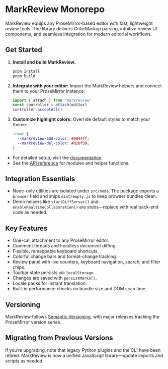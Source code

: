 # MarkReview Monorepo

MarkReview equips any ProseMirror-based editor with fast, lightweight review tools. The library delivers CriticMarkup parsing, intuitive review UI components, and seamless integration for modern editorial workflows.

## Get Started

1. **Install and build MarkReview:**

   ```bash
   pnpm install
   pnpm build
   ```

2. **Integrate with your editor:**
   Import the MarkReview helpers and connect them to your ProseMirror instance:

   ```ts
   import { attach } from 'markreview'
   const controller = attach(editor)
   controller.acceptAll()
   ```

3. **Customize highlight colors:**
   Override default styles to match your theme:

   ```css
   :root {
     --markreview-add-color: #0044ff;
     --markreview-del-color: #d20f39;
   }
   ```

* For detailed setup, visit the [documentation](docs/index.md).
* See the [API reference](docs/api/index.md) for modules and helper functions.

## Integration Essentials

* Node-only utilities are isolated under `src/node`. The package exports a `browser` field and ships `dist/empty.js` to keep browser bundles clean.
* Demo helpers like `startDiffServer()` and `enableRealtimeCollaboration()` are stubs—replace with real back-end code as needed.

## Key Features

* One-call attachment to any ProseMirror editor.
* Comment threads and headless document diffing.
* Flexible, remappable keyboard shortcuts.
* Colorful change bars and format-change tracking.
* Review panel with live counters, keyboard navigation, search, and filter chips.
* Toolbar state persists via `localStorage`.
* Changes are saved with `persistMarks()`.
* Locale packs for instant translation.
* Built-in performance checks on bundle size and DOM scan time.

## Versioning

MarkReview follows [Semantic Versioning](https://semver.org/), with major releases tracking the ProseMirror version series.

## Migrating from Previous Versions

If you’re upgrading, note that legacy Python plugins and the CLI have been retired. MarkReview is now a unified JavaScript library—update imports and scripts as needed.
